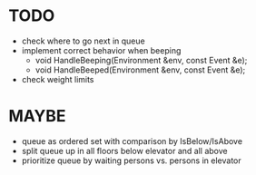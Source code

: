 # TODO
- check where to go next in queue
- implement correct behavior when beeping
	- void HandleBeeping(Environment &env, const Event &e);
	- void HandleBeeped(Environment &env, const Event &e);
- check weight limits

# MAYBE
- queue as ordered set with comparison by IsBelow/IsAbove
- split queue up in all floors below elevator and all above
- prioritize queue by waiting persons vs. persons in elevator